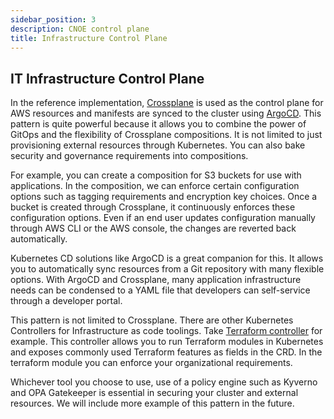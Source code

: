 ```yaml
---
sidebar_position: 3
description: CNOE control plane
title: Infrastructure Control Plane
---
```


## IT Infrastructure Control Plane

In the reference implementation, [Crossplane](https://www.crossplane.io/) is used as the control plane for AWS resources and manifests are synced to the cluster using [ArgoCD](https://argo-cd.readthedocs.io/en/stable/). This pattern is quite powerful because it allows you to combine the power of GitOps and the flexibility of Crossplane compositions. It is not limited to just provisioning external resources through Kubernetes. You can also bake security and governance requirements into compositions. 

For example, you can create a composition for S3 buckets for use with applications. In the composition, we can enforce certain configuration options such as tagging requirements and encryption key choices. 
Once a bucket is created through Crossplane, it continuously enforces these configuration options. 
Even if an end user updates configuration manually through AWS CLI or the AWS console, the changes are reverted back automatically.

Kubernetes CD solutions like ArgoCD is a great companion for this. It allows you to automatically sync resources from a Git repository with many flexible options. With ArgoCD and Crossplane, many application infrastructure needs can be condensed to a YAML file that developers can self-service through a developer portal.

This pattern is not limited to Crossplane. There are other Kubernetes Controllers for Infrastructure as code toolings. Take [Terraform controller](https://github.com/weaveworks/tf-controller) for example. 
This controller allows you to run Terraform modules in Kubernetes and exposes commonly used Terraform features as fields in the CRD. In the terraform module you can enforce your organizational requirements.

Whichever tool you choose to use, use of a policy engine such as Kyverno and OPA Gatekeeper is essential in securing your cluster and external resources. We will include more example of this pattern in the future.
